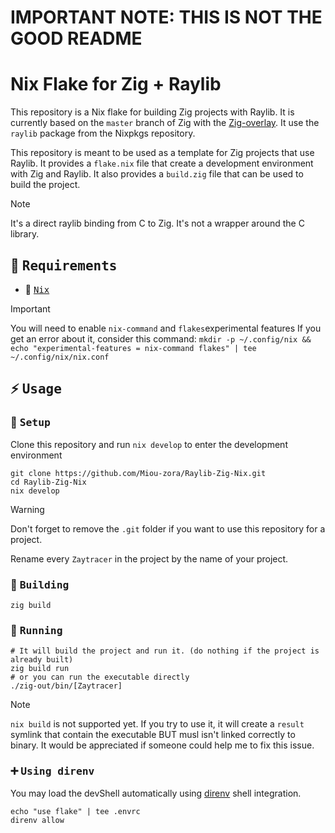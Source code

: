 # IMPORTANT NOTE: THIS IS NOT THE GOOD README

# Nix Flake for Zig + Raylib

This repository is a Nix flake for building Zig projects with Raylib. It is currently based on the `master` branch of Zig with the [Zig-overlay](https://github.com/mitchellh/zig-overlay). It use the `raylib` package from the Nixpkgs repository.

This repository is meant to be used as a template for Zig projects that use Raylib. It provides a `flake.nix` file that create a development environment with Zig and Raylib. It also provides a `build.zig` file that can be used to build the project.

> [!NOTE]
> It's a direct raylib binding from C to Zig. It's not a wrapper around the C library.

## :bookmark_tabs: <samp>Requirements</samp>

- :cherry_blossom: <samp>[Nix](https://nixos.org/download.html)</samp>

> [!IMPORTANT]
> You will need to enable `nix-command` and `flakes`experimental features
> If you get an error about it, consider this command:
> `mkdir -p ~/.config/nix && echo "experimental-features = nix-command flakes" | tee ~/.config/nix/nix.conf`

## :zap: <samp>Usage</samp>

### :wrench: <samp>Setup</samp>

Clone this repository and run `nix develop` to enter the development environment
```shell
git clone https://github.com/Miou-zora/Raylib-Zig-Nix.git
cd Raylib-Zig-Nix
nix develop
```

> [!WARNING]
> Don't forget to remove the `.git` folder if you want to use this repository for a project.
>
> Rename every `Zaytracer` in the project by the name of your project.


### :construction_worker: <samp>Building</samp>

```shell
zig build
```


### :rocket: <samp>Running</samp>


```shell
# It will build the project and run it. (do nothing if the project is already built)
zig build run
# or you can run the executable directly
./zig-out/bin/[Zaytracer]
```

> [!NOTE]
> `nix build` is not supported yet. If you try to use it, it will create a `result` symlink that contain the executable BUT musl isn't linked correctly to binary. It would be appreciated if someone could help me to fix this issue.

### :heavy_plus_sign: <samp>Using direnv</samp>

You may load the devShell automatically using [direnv](https://direnv.net)
shell integration.

```
echo "use flake" | tee .envrc
direnv allow
```

